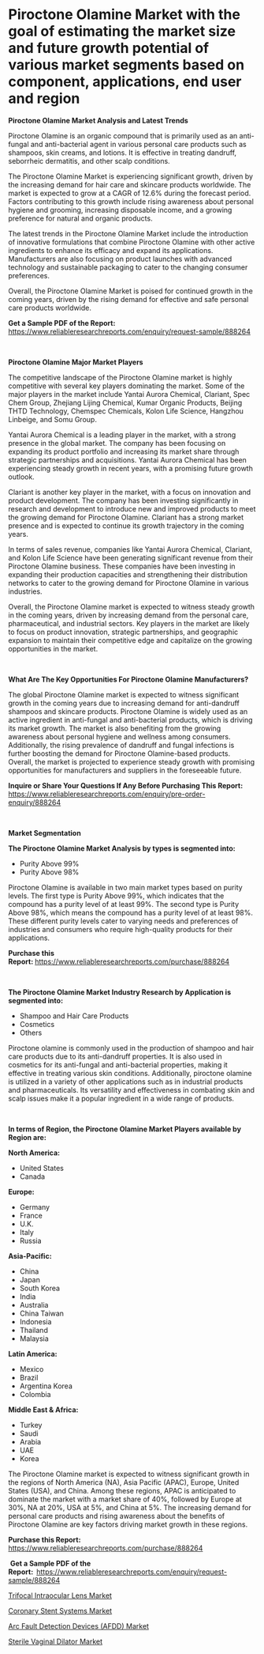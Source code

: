 <p><h1>Piroctone Olamine Market with the goal of estimating the market size and future growth potential of various market segments based on component, applications, end user and region</h1></p><p><strong>Piroctone Olamine Market Analysis and Latest Trends</strong></p>
<p><p>Piroctone Olamine is an organic compound that is primarily used as an anti-fungal and anti-bacterial agent in various personal care products such as shampoos, skin creams, and lotions. It is effective in treating dandruff, seborrheic dermatitis, and other scalp conditions.</p><p>The Piroctone Olamine Market is experiencing significant growth, driven by the increasing demand for hair care and skincare products worldwide. The market is expected to grow at a CAGR of 12.6% during the forecast period. Factors contributing to this growth include rising awareness about personal hygiene and grooming, increasing disposable income, and a growing preference for natural and organic products.</p><p>The latest trends in the Piroctone Olamine Market include the introduction of innovative formulations that combine Piroctone Olamine with other active ingredients to enhance its efficacy and expand its applications. Manufacturers are also focusing on product launches with advanced technology and sustainable packaging to cater to the changing consumer preferences.</p><p>Overall, the Piroctone Olamine Market is poised for continued growth in the coming years, driven by the rising demand for effective and safe personal care products worldwide.</p></p>
<p><strong>Get a Sample PDF of the Report:&nbsp;</strong> <a href="https://www.reliableresearchreports.com/enquiry/request-sample/888264">https://www.reliableresearchreports.com/enquiry/request-sample/888264</a></p>
<p>&nbsp;</p>
<p><strong>Piroctone Olamine Major Market Players</strong></p>
<p><p>The competitive landscape of the Piroctone Olamine market is highly competitive with several key players dominating the market. Some of the major players in the market include Yantai Aurora Chemical, Clariant, Spec Chem Group, Zhejiang Lijing Chemical, Kumar Organic Products, Beijing THTD Technology, Chemspec Chemicals, Kolon Life Science, Hangzhou Linbeige, and Somu Group.</p><p>Yantai Aurora Chemical is a leading player in the market, with a strong presence in the global market. The company has been focusing on expanding its product portfolio and increasing its market share through strategic partnerships and acquisitions. Yantai Aurora Chemical has been experiencing steady growth in recent years, with a promising future growth outlook.</p><p>Clariant is another key player in the market, with a focus on innovation and product development. The company has been investing significantly in research and development to introduce new and improved products to meet the growing demand for Piroctone Olamine. Clariant has a strong market presence and is expected to continue its growth trajectory in the coming years.</p><p>In terms of sales revenue, companies like Yantai Aurora Chemical, Clariant, and Kolon Life Science have been generating significant revenue from their Piroctone Olamine business. These companies have been investing in expanding their production capacities and strengthening their distribution networks to cater to the growing demand for Piroctone Olamine in various industries.</p><p>Overall, the Piroctone Olamine market is expected to witness steady growth in the coming years, driven by increasing demand from the personal care, pharmaceutical, and industrial sectors. Key players in the market are likely to focus on product innovation, strategic partnerships, and geographic expansion to maintain their competitive edge and capitalize on the growing opportunities in the market.</p></p>
<p>&nbsp;</p>
<p><strong>What Are The Key Opportunities For Piroctone Olamine Manufacturers?</strong></p>
<p><p>The global Piroctone Olamine market is expected to witness significant growth in the coming years due to increasing demand for anti-dandruff shampoos and skincare products. Piroctone Olamine is widely used as an active ingredient in anti-fungal and anti-bacterial products, which is driving its market growth. The market is also benefiting from the growing awareness about personal hygiene and wellness among consumers. Additionally, the rising prevalence of dandruff and fungal infections is further boosting the demand for Piroctone Olamine-based products. Overall, the market is projected to experience steady growth with promising opportunities for manufacturers and suppliers in the foreseeable future.</p></p>
<p><strong>Inquire or Share Your Questions If Any Before Purchasing This Report:</strong> <a href="https://www.reliableresearchreports.com/enquiry/pre-order-enquiry/888264">https://www.reliableresearchreports.com/enquiry/pre-order-enquiry/888264</a></p>
<p>&nbsp;</p>
<p><strong>Market Segmentation</strong></p>
<p><strong>The Piroctone Olamine Market Analysis by types is segmented into:</strong></p>
<p><ul><li>Purity Above 99%</li><li>Purity Above 98%</li></ul></p>
<p><p>Piroctone Olamine is available in two main market types based on purity levels. The first type is Purity Above 99%, which indicates that the compound has a purity level of at least 99%. The second type is Purity Above 98%, which means the compound has a purity level of at least 98%. These different purity levels cater to varying needs and preferences of industries and consumers who require high-quality products for their applications.</p></p>
<p><strong>Purchase this Report:&nbsp;</strong><a href="https://www.reliableresearchreports.com/purchase/888264">https://www.reliableresearchreports.com/purchase/888264</a></p>
<p>&nbsp;</p>
<p><strong>The Piroctone Olamine Market Industry Research by Application is segmented into:</strong></p>
<p><ul><li>Shampoo and Hair Care Products</li><li>Cosmetics</li><li>Others</li></ul></p>
<p><p>Piroctone olamine is commonly used in the production of shampoo and hair care products due to its anti-dandruff properties. It is also used in cosmetics for its anti-fungal and anti-bacterial properties, making it effective in treating various skin conditions. Additionally, piroctone olamine is utilized in a variety of other applications such as in industrial products and pharmaceuticals. Its versatility and effectiveness in combating skin and scalp issues make it a popular ingredient in a wide range of products.</p></p>
<p>&nbsp;</p>
<p><strong>In terms of Region, the Piroctone Olamine Market Players available by Region are:</strong></p>
<p>
    <p> <strong> North America: </strong>
        <ul>
            <li>United States</li>
            <li>Canada</li>
        </ul>
        </p> 
    <p> <strong> Europe: </strong>
        <ul>
            <li>Germany</li>
            <li>France</li>
            <li>U.K.</li>
            <li>Italy</li>
            <li>Russia</li>
        </ul>
        </p> 
    <p> <strong> Asia-Pacific: </strong>
        <ul>
            <li>China</li>
            <li>Japan</li>
            <li>South Korea</li>
            <li>India</li>
            <li>Australia</li>
            <li>China Taiwan</li>
            <li>Indonesia</li>
            <li>Thailand</li>
            <li>Malaysia</li>
        </ul>
        </p> 
    <p> <strong> Latin America: </strong>
        <ul>
            <li>Mexico</li>
            <li>Brazil</li>
            <li>Argentina Korea</li>
            <li>Colombia</li>
        </ul>
        </p> 
    <p> <strong> Middle East & Africa: </strong>
        <ul>
            <li>Turkey</li>
            <li>Saudi</li>
            <li>Arabia</li>
            <li>UAE</li>
            <li>Korea</li>
        </ul>
    </p>
    </p>
<p><p>The Piroctone Olamine market is expected to witness significant growth in the regions of North America (NA), Asia Pacific (APAC), Europe, United States (USA), and China. Among these regions, APAC is anticipated to dominate the market with a market share of 40%, followed by Europe at 30%, NA at 20%, USA at 5%, and China at 5%. The increasing demand for personal care products and rising awareness about the benefits of Piroctone Olamine are key factors driving market growth in these regions.</p></p>
<p><strong>Purchase this Report: </strong><a href="https://www.reliableresearchreports.com/purchase/888264">https://www.reliableresearchreports.com/purchase/888264</a></p>
<p>&nbsp;<strong>Get a Sample PDF of the Report:&nbsp;&nbsp;</strong><a href="https://www.reliableresearchreports.com/enquiry/request-sample/888264">https://www.reliableresearchreports.com/enquiry/request-sample/888264</a></p>
<p><strong></strong></p>
<p><p><a href="https://view.publitas.com/reportprime-1/trifocal-intraocular-lens-market-size-growing-and-forecasted-for-period-from-2023-2030-and-provides-complete-market-analysis-of-this-market/">Trifocal Intraocular Lens Market</a></p><p><a href="https://view.publitas.com/reportprime-1/coronary-stent-systems-market-size-2023-2030-global-industrial-analysis-key-geographical-regions-market-share-top-key-players-product-types-and-forecast-research-report/">Coronary Stent Systems Market</a></p><p><a href="https://extreme-scabiosa-c81.notion.site/Arc-Fault-Detection-Devices-AFDD-Market-Research-Report-Unlocks-Analysis-on-the-Market-Financial-S-42960cc88ddd42a6af0671e534b1e3ef">Arc Fault Detection Devices (AFDD) Market</a></p><p><a href="https://view.publitas.com/reportprime-1/sterile-vaginal-dilator-market-dynamics-2023-2030-also-about-its-market-trends-projections-and-opportunities/">Sterile Vaginal Dilator Market</a></p></p>